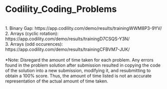 # Codility_Coding_Problems
<br/>
1. Binary Gap: https://app.codility.com/demo/results/trainingWWM8P3-9YV/
<br/>
2. Arrays (cyclic rotation): https://app.codility.com/demo/results/trainingD7CSQS-Y3N/
<br/>
3. Arrays (odd occurences): https://app.codility.com/demo/results/trainingCFBVM7-JUK/
<br/>
    
<br/>
*Note: Disregard the amount of time taken for each problem. Any errors found in the problem solution after submission resulted in copying the code of the solution into a new submission, modifying it, and resubmitting to obtain a 100% score. Thus, the amount of time listed is not an accurate representation of the actual amount of time taken.
